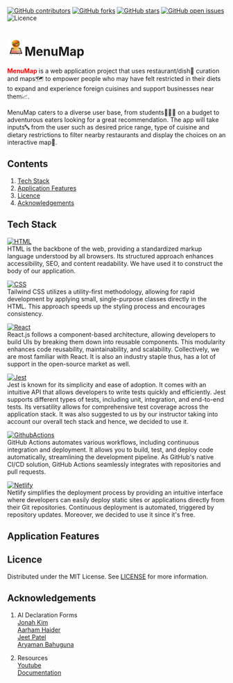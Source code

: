 [![GitHub contributors](https://img.shields.io/github/contributors/jonahkimm/MenuMap?color=red)](https://github.com/jonahkimm/MenuMap/graphs/contributors)
[![GitHub forks](https://badgen.net/github/forks/jonahkimm/MenuMap)](https://github.com/jonahkimm/MenuMap/network)
[![GitHub stars](https://badgen.net/github/stars/jonahkimm/MenuMap)](https://github.com/jonahkimm/MenuMap/stargazers)
[![GitHub open issues](https://img.shields.io/github/issues-raw/jonahkimm/MenuMap?color=yellow&label=Open%20Issues)](https://github.com/jonahkimm/MenuMap/issues)
![Licence](https://img.shields.io/badge/Licence-MIT-green)

# <img src=./src/assets/mappin.png width="40" height="40">MenuMap
<span style="color:red">**MenuMap**</span> is a web application project that uses restaurant/dish🍔 curation and maps🗺️ to empower people who may have felt restricted in their diets to expand and experience foreign cuisines and support businesses near them📈. 

MenuMap caters to a diverse user base, from students👩🏻‍🎓 on a budget to adventurous eaters looking for a great recommendation. The app will take inputs🔤 from the user such as desired price range, type of cuisine and dietary restrictions to filter nearby restaurants and display the choices on an interactive map📍.

## Contents
1. [Tech Stack](#tech-stack)
2. [Application Features](#application-features)
3. [Licence](#licence)
3. [Acknowledgements](#acknowledgements)

## Tech Stack

[![HTML][HTML5]][HTML-url]  
HTML is the backbone of the web, providing a standardized markup language understood by all browsers. Its structured approach enhances accessibility, SEO, and content readability. We have used it to construct the body of our application.

[![CSS][CSS]][CSS-url]  
Tailwind CSS utilizes a utility-first methodology, allowing for rapid development by applying small, single-purpose classes directly in the HTML. This approach speeds up the styling process and encourages consistency.

[![React][React.js]][React-url]  
React.js follows a component-based architecture, allowing developers to build UIs by breaking them down into reusable components. This modularity enhances code reusability, maintainability, and scalability. Collectively, we are most familiar with React. It is also an industry staple thus, has a lot of support in the open-source market as well.

[![Jest][Jest]][Jest-url]  
Jest is known for its simplicity and ease of adoption. It comes with an intuitive API that allows developers to write tests quickly and efficiently. Jest supports different types of tests, including unit, integration, and end-to-end tests. Its versatility allows for comprehensive test coverage across the application stack. It was also suggested to us by our instructor taking into account our overall tech stack and hence, we decided to use it.

[![GithubActions][GitHubActions]][GitHubActions-url]  
GitHub Actions automates various workflows, including continuous integration and deployment. It allows you to build, test, and deploy code automatically, streamlining the development pipeline. As GitHub's native CI/CD solution, GitHub Actions seamlessly integrates with repositories and pull requests.

[![Netlify][Netlify]][Netlify-url]  
Netlify simplifies the deployment process by providing an intuitive interface where developers can easily deploy static sites or applications directly from their Git repositories. Continuous deployment is automated, triggered by repository updates. Moreover, we decided to use it since it's free.

## Application Features


## Licence
Distributed under the MIT License. See [LICENSE](./LICENSE) for more information.

## Acknowledgements

1. AI Declaration Forms  
[Jonah Kim](./Milestone1AIDisclosure/ProjectMileston1_AI_Declaration_Jonah_Kim_301395290.pdf)  
[Aarham Haider](./Milestone1AIDisclosure/ProjectMileston1_AI_Declaration_Aarham_Haider_301462422.pdf)  
[Jeet Patel](./Milestone1AIDisclosure/ProjectMileston1_AI_Declaration_Jeet_Patel_301573108.pdf)  
[Aryaman Bahuguna](./Milestone1AIDisclosure/P1_AI_Declaration_Aryaman_Bahuguna_301563474.pdf)

2. Resources  
[Youtube](https://www.youtube.com/watch?v=PfZ4oLftItk&list=PL2rFahu9sLJ2QuJaKKYDaJp0YqjFCDCtN)  
[Documentation]()


<!-- Links  -->

<!-- Badges -->
[Contributors]: https://img.shields.io/badge/Contributors_4
<!-- HTML5 -->
[HTML5]: https://img.shields.io/badge/HTML5-E34F26?style=for-the-badge&logo=html5&logoColor=white
[HTML-url]: https://en.wikipedia.org/wiki/HTML

<!-- CSS -->
[CSS]: https://img.shields.io/badge/Tailwind_CSS-38B2AC?style=for-the-badge&logo=tailwind-css&logoColor=white
[CSS-url]: https://en.wikipedia.org/wiki/Tailwind_CSS

<!-- react -->
[React.js]: https://img.shields.io/badge/React-20232A?style=for-the-badge&logo=react&logoColor=61DAFB
[React-url]: https://en.wikipedia.org/wiki/React_(software)

<!-- Jest -->
[Jest]: https://img.shields.io/badge/Jest-323330?style=for-the-badge&logo=Jest&logoColor=white
[Jest-url]: https://jestjs.io

<!-- GitHub Actions-->
[GitHubActions]: https://img.shields.io/badge/GitHub_Actions-2088FF?style=for-the-badge&logo=github-actions&logoColor=white
[GitHubActions-url]: https://github.com/features/actions

<!-- Netlify -->
[Netlify]: https://img.shields.io/badge/Netlify-00C7B7?style=for-the-badge&logo=netlify&logoColor=white
[Netlify-url]: https://www.netlify.com

